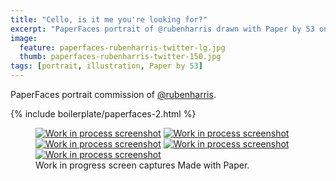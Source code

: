 ```yaml
---
title: "Cello, is it me you're looking for?"
excerpt: "PaperFaces portrait of @rubenharris drawn with Paper by 53 on an iPad."
image: 
  feature: paperfaces-rubenharris-twitter-lg.jpg
  thumb: paperfaces-rubenharris-twitter-150.jpg
tags: [portrait, illustration, Paper by 53]
---
```


PaperFaces portrait commission of [@rubenharris](http://twitter.com/rubenharris).

{% include boilerplate/paperfaces-2.html %}

<figure class="third">
	<a href="{{ site.url }}/images/paperfaces-rubenharris-process-1-lg.jpg"><img src="{{ site.url }}/images/paperfaces-rubenharris-process-1-600.jpg" alt="Work in process screenshot"></a>
	<a href="{{ site.url }}/images/paperfaces-rubenharris-process-2-lg.jpg"><img src="{{ site.url }}/images/paperfaces-rubenharris-process-2-600.jpg" alt="Work in process screenshot"></a>
	<a href="{{ site.url }}/images/paperfaces-rubenharris-process-3-lg.jpg"><img src="{{ site.url }}/images/paperfaces-rubenharris-process-3-600.jpg" alt="Work in process screenshot"></a>
	<a href="{{ site.url }}/images/paperfaces-rubenharris-process-4-lg.jpg"><img src="{{ site.url }}/images/paperfaces-rubenharris-process-4-600.jpg" alt="Work in process screenshot"></a>
	<a href="{{ site.url }}/images/paperfaces-rubenharris-process-5-lg.jpg"><img src="{{ site.url }}/images/paperfaces-rubenharris-process-5-600.jpg" alt="Work in process screenshot"></a>
	<figcaption>Work in progress screen captures Made with Paper.</figcaption>
</figure>
